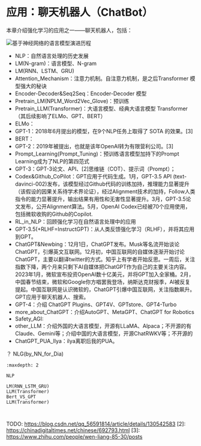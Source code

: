 

<!--
 * @version:
 * @Author:  StevenJokess（蔡舒起） https://github.com/StevenJokess
 * @Date: 2023-10-25 23:19:44
 * @LastEditors:  StevenJokess（蔡舒起） https://github.com/StevenJokess
 * @LastEditTime: 2024-07-22 01:26:47
 * @Description:
 * @Help me: make friends by a867907127@gmail.com and help me get some “foreign” things or service I need in life; 如有帮助，请资助，失业3年了。![支付宝收款码](https://github.com/StevenJokess/d2rl/blob/master/img/%E6%94%B6.jpg)
 * @TODO::
 * @Reference:
-->
# 应用：聊天机器人（ChatBot）

本章介绍强化学习的应用之一——聊天机器人，包括：

![基于神经网络的语言模型演进历程](../../../img/NN_based_language_model_developing.png)

- NLP：自然语言处理的历史发展
- LM(N-gram)：语言模型、N-gram
- LM(RNN、LSTM、GRU)
- Attention_Mechanism：注意力机制。自注意力机制，是之后Transformer 模型强大的秘诀
- Encoder-Decoder&Seq2Seq：Encoder-Decoder 模型
- Pretrain_LM(NPLM_Word2Vec_Glove)：预训练
- Pretrain_LLM(Transformer)：大语言模型、经典大语言模型 Transformer（其后续影响了ELMo、GPT、BERT）
- ELMo：
- GPT-1：2018年6月提出的模型，在9个NLP任务上取得了 SOTA 的效果。[3]
- BERT：
- GPT-2：2019年被提出，也就是该年OpenAI转为有限营利公司。[3]
- Prompt_Learning(Prompt_Tuning)：预训练语言模型加持下的Prompt Learning成为了NLP的第四范式
- GPT-3：GPT-3论文、API、[2]思维链（COT）、提示词（Prompt）；
- Codex&Github_CoPilot：GPT应用于代码生成。1月，GPT-3.5 API (text-davinci-002)发布，该模型经过Github代码的训练加持，推理能力显著提升（该假设的因果关系待学术界论证），经过Alignment技术的加持，Follow人类指令的能力显著提升，输出结果有用性和无害性显著提升。3月，GPT-3.5论文发布，公开Alignment算法。5月，OpenAI Codex已经被70个应用使用，包括微软收购的Github的Copilot.
- RL_in_NLP：回顾强化学习在自然语言处理中的应用
- GPT-3.5(+RLHF=InstructGPT)：从人类反馈强化学习（RLHF），并将其应用到GPT。
- ChatGPT&Newbing：12月1日，ChatGPT发布。Musk等名流开始谈论ChatGPT，引爆英文互联网。12月初，中国互联网的自媒体逐渐开始讨论ChatGPT，主要以翻译twitter的方式。知乎上有学者开始反思。一周后，关注指数下降，两个月来只剩下AI自媒体把ChatGPT作为自己的主要关注内容。2023年1月，微软宣布投资OpenAI数十亿美元，并将GPT加入全家桶。2月，中国春节结束，微软和Google你方唱罢我登场，纳斯达克财报季，AI被反复提起。中国互联网是认识微软的，ChatGPT引爆中国互联网，关注指数飙升。GPT应用于聊天机器人、搜索。
- GPT-4：介绍 ChatGPT Plugins、GPT4V、GPTstore、GPT4-Turbo
- more_about_ChatGPT：介绍AutoGPT、MetaGPT、ChatGPT for Robotics
- Safety_AGI:
- other_LLM：介绍外国的大语言模型，开源有LLaMA、Alpaca；不开源的有Claude、Gemini等；介绍中国的大语言模型，开源ChatRWKV等；不开源的
- ChatGPT_PUA_Ilya：ilya离职后我的PUA。

？ NLG(by_NN_for_Dia)

```toc
:maxdepth: 2

NLP

LM(RNN_LSTM_GRU)
LLM(Transformer)
Bert_VS_GPT
LLM(Transformer)



```

TODO: https://blog.csdn.net/qq_56591814/article/details/130542583
[2]: https://chinadigitaltimes.net/chinese/692793.html
[3]: https://www.zhihu.com/people/wen-liang-85-30/posts

